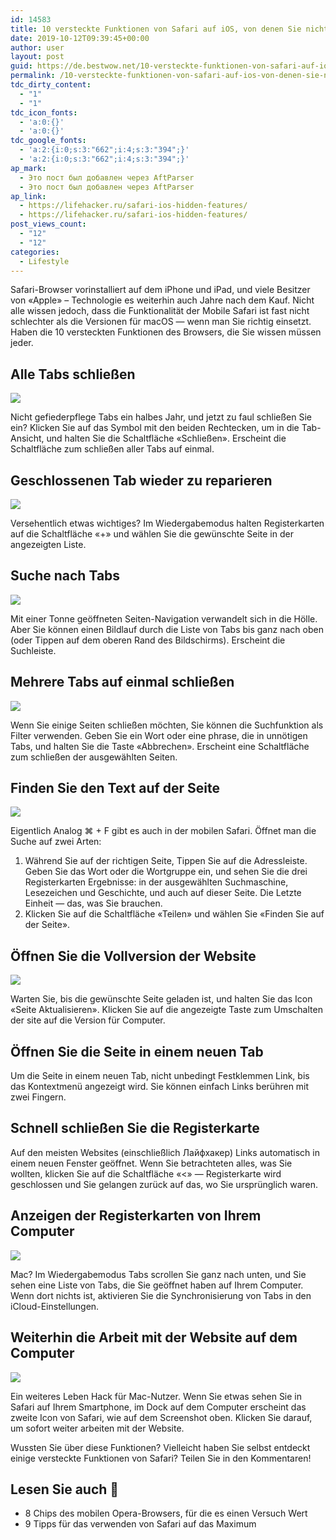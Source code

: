```yaml
---
id: 14583
title: 10 versteckte Funktionen von Safari auf iOS, von denen Sie nicht wussten
date: 2019-10-12T09:39:45+00:00
author: user
layout: post
guid: https://de.bestwow.net/10-versteckte-funktionen-von-safari-auf-ios-von-denen-sie-nicht-wussten/
permalink: /10-versteckte-funktionen-von-safari-auf-ios-von-denen-sie-nicht-wussten/
tdc_dirty_content:
  - "1"
  - "1"
tdc_icon_fonts:
  - 'a:0:{}'
  - 'a:0:{}'
tdc_google_fonts:
  - 'a:2:{i:0;s:3:"662";i:4;s:3:"394";}'
  - 'a:2:{i:0;s:3:"662";i:4;s:3:"394";}'
ap_mark:
  - Это пост был добавлен через AftParser
  - Это пост был добавлен через AftParser
ap_link:
  - https://lifehacker.ru/safari-ios-hidden-features/
  - https://lifehacker.ru/safari-ios-hidden-features/
post_views_count:
  - "12"
  - "12"
categories:
  - Lifestyle
---
```

Safari-Browser vorinstalliert auf dem iPhone und iPad, und viele Besitzer von «Apple» &#8211; Technologie es weiterhin auch Jahre nach dem Kauf. Nicht alle wissen jedoch, dass die Funktionalität der Mobile Safari ist fast nicht schlechter als die Versionen für macOS — wenn man Sie richtig einsetzt. Haben die 10 versteckten Funktionen des Browsers, die Sie wissen müssen jeder.

## Alle Tabs schließen

![](https://de.bestwow.net/wp-content/uploads/2019/10/10-skrytyh-funkciy-safari-na-ios-o-kotoryh-vy-ne-znali-1.png) 

Nicht gefiederpflege Tabs ein halbes Jahr, und jetzt zu faul schließen Sie ein? Klicken Sie auf das Symbol mit den beiden Rechtecken, um in die Tab-Ansicht, und halten Sie die Schaltfläche «Schließen». Erscheint die Schaltfläche zum schließen aller Tabs auf einmal.

## Geschlossenen Tab wieder zu reparieren

![](https://de.bestwow.net/wp-content/uploads/2019/10/10-skrytyh-funkciy-safari-na-ios-o-kotoryh-vy-ne-znali-2.png) 

Versehentlich etwas wichtiges? Im Wiedergabemodus halten Registerkarten auf die Schaltfläche «+» und wählen Sie die gewünschte Seite in der angezeigten Liste.

## Suche nach Tabs

![](https://de.bestwow.net/wp-content/uploads/2019/10/10-skrytyh-funkciy-safari-na-ios-o-kotoryh-vy-ne-znali-3.png) 

Mit einer Tonne geöffneten Seiten-Navigation verwandelt sich in die Hölle. Aber Sie können einen Bildlauf durch die Liste von Tabs bis ganz nach oben (oder Tippen auf dem oberen Rand des Bildschirms). Erscheint die Suchleiste.

## Mehrere Tabs auf einmal schließen

![](https://de.bestwow.net/wp-content/uploads/2019/10/10-skrytyh-funkciy-safari-na-ios-o-kotoryh-vy-ne-znali-4.png) 

Wenn Sie einige Seiten schließen möchten, Sie können die Suchfunktion als Filter verwenden. Geben Sie ein Wort oder eine phrase, die in unnötigen Tabs, und halten Sie die Taste «Abbrechen». Erscheint eine Schaltfläche zum schließen der ausgewählten Seiten.

## Finden Sie den Text auf der Seite

![](https://de.bestwow.net/wp-content/uploads/2019/10/10-skrytyh-funkciy-safari-na-ios-o-kotoryh-vy-ne-znali-5.png) 

Eigentlich Analog ⌘ + F gibt es auch in der mobilen Safari. Öffnet man die Suche auf zwei Arten:

  1. Während Sie auf der richtigen Seite, Tippen Sie auf die Adressleiste. Geben Sie das Wort oder die Wortgruppe ein, und sehen Sie die drei Registerkarten Ergebnisse: in der ausgewählten Suchmaschine, Lesezeichen und Geschichte, und auch auf dieser Seite. Die Letzte Einheit — das, was Sie brauchen.
  2. Klicken Sie auf die Schaltfläche «Teilen» und wählen Sie «Finden Sie auf der Seite».

## Öffnen Sie die Vollversion der Website

![](https://de.bestwow.net/wp-content/uploads/2019/10/10-skrytyh-funkciy-safari-na-ios-o-kotoryh-vy-ne-znali-6.png) 

Warten Sie, bis die gewünschte Seite geladen ist, und halten Sie das Icon «Seite Aktualisieren». Klicken Sie auf die angezeigte Taste zum Umschalten der site auf die Version für Computer.

## Öffnen Sie die Seite in einem neuen Tab

Um die Seite in einem neuen Tab, nicht unbedingt Festklemmen Link, bis das Kontextmenü angezeigt wird. Sie können einfach Links berühren mit zwei Fingern.

## Schnell schließen Sie die Registerkarte

Auf den meisten Websites (einschließlich Лайфхакер) Links automatisch in einem neuen Fenster geöffnet. Wenn Sie betrachteten alles, was Sie wollten, klicken Sie auf die Schaltfläche «<» — Registerkarte wird geschlossen und Sie gelangen zurück auf das, wo Sie ursprünglich waren.

## Anzeigen der Registerkarten von Ihrem Computer

![](https://de.bestwow.net/wp-content/uploads/2019/10/10-skrytyh-funkciy-safari-na-ios-o-kotoryh-vy-ne-znali-7.png) 

Mac? Im Wiedergabemodus Tabs scrollen Sie ganz nach unten, und Sie sehen eine Liste von Tabs, die Sie geöffnet haben auf Ihrem Computer. Wenn dort nichts ist, aktivieren Sie die Synchronisierung von Tabs in den iCloud-Einstellungen.

## Weiterhin die Arbeit mit der Website auf dem Computer

![](https://de.bestwow.net/wp-content/uploads/2019/10/10-skrytyh-funkciy-safari-na-ios-o-kotoryh-vy-ne-znali-8.png) 

Ein weiteres Leben Hack für Mac-Nutzer. Wenn Sie etwas sehen Sie in Safari auf Ihrem Smartphone, im Dock auf dem Computer erscheint das zweite Icon von Safari, wie auf dem Screenshot oben. Klicken Sie darauf, um sofort weiter arbeiten mit der Website.

Wussten Sie über diese Funktionen? Vielleicht haben Sie selbst entdeckt einige versteckte Funktionen von Safari? Teilen Sie in den Kommentaren!

<div>
  <h2 class="read-also__title">
    <span>Lesen Sie auch</span> <span>🧐 </span>
  </h2>
  
  <ul class="read-also__list">
    <li>
      8 Chips des mobilen Opera-Browsers, für die es einen Versuch Wert
    </li>
    <li>
      9 Tipps für das verwenden von Safari auf das Maximum
    </li>
  </ul>
</div>